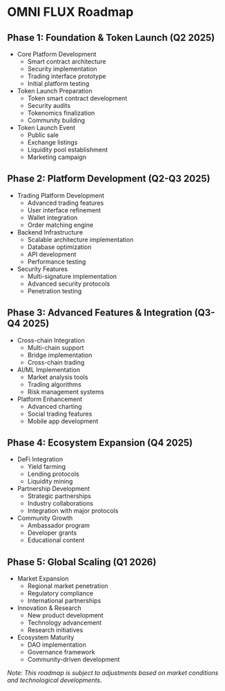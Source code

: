 # OMNI FLUX Roadmap

## Phase 1: Foundation & Token Launch (Q2 2025)
- Core Platform Development
  - Smart contract architecture
  - Security implementation
  - Trading interface prototype
  - Initial platform testing
- Token Launch Preparation
  - Token smart contract development
  - Security audits
  - Tokenomics finalization
  - Community building
- Token Launch Event
  - Public sale
  - Exchange listings
  - Liquidity pool establishment
  - Marketing campaign

## Phase 2: Platform Development (Q2-Q3 2025)
- Trading Platform Development
  - Advanced trading features
  - User interface refinement
  - Wallet integration
  - Order matching engine
- Backend Infrastructure
  - Scalable architecture implementation
  - Database optimization
  - API development
  - Performance testing
- Security Features
  - Multi-signature implementation
  - Advanced security protocols
  - Penetration testing

## Phase 3: Advanced Features & Integration (Q3-Q4 2025)
- Cross-chain Integration
  - Multi-chain support
  - Bridge implementation
  - Cross-chain trading
- AI/ML Implementation
  - Market analysis tools
  - Trading algorithms
  - Risk management systems
- Platform Enhancement
  - Advanced charting
  - Social trading features
  - Mobile app development

## Phase 4: Ecosystem Expansion (Q4 2025)
- DeFi Integration
  - Yield farming
  - Lending protocols
  - Liquidity mining
- Partnership Development
  - Strategic partnerships
  - Industry collaborations
  - Integration with major protocols
- Community Growth
  - Ambassador program
  - Developer grants
  - Educational content

## Phase 5: Global Scaling (Q1 2026)
- Market Expansion
  - Regional market penetration
  - Regulatory compliance
  - International partnerships
- Innovation & Research
  - New product development
  - Technology advancement
  - Research initiatives
- Ecosystem Maturity
  - DAO implementation
  - Governance framework
  - Community-driven development

*Note: This roadmap is subject to adjustments based on market conditions and technological developments.* 